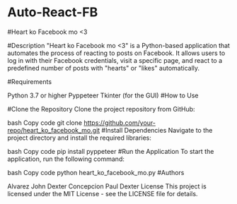 # Auto-React-FB
#Heart ko Facebook mo <3

#Description
"Heart ko Facebook mo <3" is a Python-based application that automates the process of reacting to posts on Facebook. It allows users to log in with their Facebook credentials, visit a specific page, and react to a predefined number of posts with "hearts" or "likes" automatically.

#Requirements

Python 3.7 or higher
Pyppeteer
Tkinter (for the GUI)
#How to Use

#Clone the Repository
Clone the project repository from GitHub:

bash
Copy code
git clone https://github.com/your-repo/heart_ko_facebook_mo.git
#Install Dependencies
Navigate to the project directory and install the required libraries:

bash
Copy code
pip install pyppeteer
#Run the Application
To start the application, run the following command:

bash
Copy code
python heart_ko_facebook_mo.py
#Authors

Alvarez John Dexter
Concepcion Paul Dexter
License This project is licensed under the MIT License - see the LICENSE file for details.
